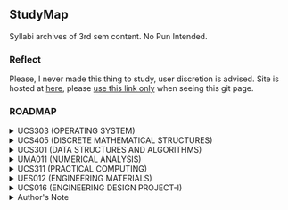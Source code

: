 ## StudyMap

Syllabi archives of 3rd sem content. No Pun Intended.

### Reflect
Please, I never made this thing  to study, user discretion is advised. Site is hosted at [here](https://hari01584.github.io/studymap/), please [use this link only](https://hari01584.github.io/studymap/) when seeing this git page.


### ROADMAP
<details><summary> UCS303 (OPERATING SYSTEM) </summary><blockquote>
 <details><summary> Course objective </summary><blockquote>
 Role and purpose of the operating system, Functionality of a typical operating system, managing atomic access to OS objects.
</blockquote></details>

<details><summary> Operating System Principles </summary><blockquote>
 Operating System Principles: Structuring methods (monolithic, layered, modular, microkernel models), processes, and resources, Concepts of APIs, Device organization, interrupts: methods and implementations, Concept of user/system state and protection, transition to kernel mode.
</blockquote></details>

<details><summary> Concurrency </summary><blockquote>
 Implementing synchronization primitives, Multiprocessor issues (spin locks, reentrancy).
</blockquote></details>

<details><summary> Scheduling and Dispatch </summary><blockquote>
 Dispatching and context switching, Preemptive and non-preemptive scheduling, Schedulers and policies, Processes and threads.
</blockquote></details>

<details><summary> Memory Management </summary><blockquote>
 Review of physical memory and memory management hardware, Working sets and thrashing, Caching, Paging and virtual memory, Virtual file systems.
</blockquote></details>

<details><summary> File Systems </summary><blockquote>
 Files: data, metadata, operations, organization, buffering, sequential, nonsequential, Directories: contents and structure, Naming, searching, access, backups, Journaling and log-structured file systems.
</blockquote></details>

<details><summary> Deadlock </summary><blockquote>
 Introduction, Analysis of conditions, Prevention & avoidance, Detection & recovery.
</blockquote></details>

<details><summary> Security and Protection </summary><blockquote>
 Overview of system security, Security methods and devices, Protection, access control, and authentication.
</blockquote></details>

<details><summary> Virtual Machines </summary><blockquote>
 Types of virtualization (including Hardware/Software, OS, Server, Service, Network).
</blockquote></details>

<details><summary> Device Management </summary><blockquote>
 Characteristics of serial and parallel devices, Buffering strategies, Direct memory access, Disk structure, Disk scheduling algorithms.
</blockquote></details>

<details><summary> Laboratory work </summary><blockquote>
 To explore different operating systems like Linux, Windows etc. To implement main algorithms related to key concepts in the operating systems.<br>1. Detailed architecture of linux commands and flow of command execution.<br>2. Detailed commands related to basics of linux, file handling, process management.<br>3. Shell program having sequential, decision and loop control constructs.<br>4. CPU Scheduling Algorithms<br>5. Threaded programming in Linux (Eg. POSIX threads in LINUX)
</blockquote></details>

<details><summary> Course learning outcomes (CLOs): </summary><blockquote>
 On completion of this course, the students will be able to<br>1. Explain basic operating system concepts such as overall architecture, interrupts, APIs, user mode and kernel mode.<br>2. Distinguish concepts related to concurrency including, synchronization primitives, race conditions, critical sections and multi-threading.<br>3. Analyze and apply CPU scheduling algorithms, deadlock detection and prevention algorithms.<br>4. Examine and categorise various memory management techniques like caching, paging,segmentation, virtual memory, and thrashing.<br>5. Appraise high-level operating systems concepts such as file systems, security, protection, virtualization and device-management, disk-scheduling algorithms and various file systems.
</blockquote></details>

<details><summary> Text Books </summary><blockquote>
 1. Silberschatz, A., Galvin, P.B. and Gagne, G., Operating System Concepts, John Wiley (2013).<br>2. Stallings, Willam, Operating Systems Internals and Design Principles, Prentice Hall (2014).
</blockquote></details>

<details><summary> Reference Books </summary><blockquote>
 1. 1. Daniel P. Bovet, Marco Cesati, Understanding the Linux Kernel, 3rd Ed., O'Reilly Media(2005). <br>2. 2. Michael Kifer, Scott Smolka, Introduction to Operating System Design and Implementation: The OSP 2 Approach, Springer (2007).
</blockquote></details>

</blockquote></details>
<details><summary> UCS405 (DISCRETE MATHEMATICAL STRUCTURES) </summary><blockquote>
 <details><summary> Course Objective </summary><blockquote>
 Detailed study of various discrete and algebraic structures, basic logic, basics of counting and proof techniques.
</blockquote></details>

<details><summary> Sets, Relations, and Functions </summary><blockquote>
 Sets: Operations on set, Inclusion-exclusion principle,Representation of Discrete Structures, Fuzzy set, Multi-set, bijective function, Inverse and Composition of functions, Floor and Ceiling functions, Growth of functions: Big-O notation, Big-Omega and Big-Theta Notations, Determining complexity of a program, Hashing functions, Recursive function, Functions applications.
</blockquote></details>

<details><summary> Relations </summary><blockquote>
 Reflexivity, symmetry, transitivity, Equivalence and partial-ordered relations, Asymmetric, Irreflexive relation, Inverse and complementary relations, Partition and Covering of a set, N-ary relations and database, Representation relation using matrices and digraph, Closure of relations, Warshall’s algorithm, Lexicographic ordering, Hasse diagram, Lattices, Boolean algebra, Application of transitive closure in medicine and engineering. Application: Embedding a partial order.
</blockquote></details>

<details><summary> Graphs Theory </summary><blockquote>
 Representation, Type of Graphs, Paths and Circuits: Euler Graphs, Hamiltonian Paths & Circuits; Cut-sets, Connectivity and Separability, Planar Graphs, Isomorphism, Graph Coloring, Covering and Partitioning, Max flow: Ford-Fulkerson algorithm, Application of Graph theory in real-life applications.
</blockquote></details>

<details><summary> Basic Logic </summary><blockquote>
 Propositional logic, Logical connectives, Truth tables, Normal forms (conjunctive and disjunctive), Validity of well-formed formula, Propositional inference rules (concepts of modus ponens and modus tollens), Predicate logic, Universal and existential quantification.
</blockquote></details>

<details><summary> Proof Techniques and counting </summary><blockquote>
 Notions of implication, equivalence, converse, inverse, contra positive, negation, and contradiction, The structure of mathematical proofs, Direct proofs, Disproving by counter example, Proof by contradiction, Induction over natural numbers, Structural induction, Weak and strong induction, The pigeonhole principle,Solving homogenous and heterogeneous recurrence relations.
</blockquote></details>

<details><summary> Algebraic Structures </summary><blockquote>
 Group, Semi group, Monoids, Homomorphism, Congruencies, Ring, Field, Homomorphism, Congruencies, Applications of algebra to control structure of a program, The application of Residue Arithmetic to Computers.
</blockquote></details>

<details><summary> Course learning outcome (CLO) </summary><blockquote>
 On completion of this course, the students will be able to<br>1. Perform operations on various discrete structures such as set, function and relation.<br>2. Apply basic concepts of asymptotic notationin analysis of algorithm.<br>3. Illustrate the basic properties and algorithms of graphs and apply them in modeling and solving real-world problems.<br>4. Comprehend formal logical arguments and translate statements from a natural language into its symbolic structures in logic.<br>5. Identify and prove various properties of rings, fields and group.
</blockquote></details>

<details><summary> Text Books </summary><blockquote>
 1. Rosen, K.H., Discrete Mathematics and its Applications, McGraw Hill (2011).<br>2. Tremblay, J.P. and Manohar R., Discrete Mathematical Structures with Applications to ComputerScience, Tata McGraw Hill (2007).
</blockquote></details>

<details><summary> Reference Books </summary><blockquote>
 1. Haggard G., Schlipf J. and Whitesides, Sue, Discrete Mathematics for Computer Science, Cengage Learning, (2008).<br>2. Johnsonbaugh R., Discrete Mathematics, Pearson Education, (2007).
</blockquote></details>

</blockquote></details>
<details><summary> UCS301 (DATA STRUCTURES AND ALGORITHMS) </summary><blockquote>
 <details><summary> Course Objectives </summary><blockquote>
 To become familiar with different types of data structures and their applications and learn different types of algorithmic techniques and strategies.
</blockquote></details>

<details><summary> Linear Data Structures </summary><blockquote>
 Arrays, Records, Strings and string processing, References and aliasing, Linked lists, Strategies for choosing the appropriate data structure, Abstract data types and their implementation: Stacks, Queues, Priority queues, Sets, Maps.
</blockquote></details>

<details><summary> Basic Analysis </summary><blockquote>
 Differences among best, expected, and worst case behaviours of an algorithm, Asymptotic analysis of upper and expected complexity bounds, Big O notation: formal definition and use, Little o, big omega and big theta notation , Complexity classes, such as constant, logarithmic, linear, quadratic, and exponential, Time and space trade-offs in algorithms, Recurrence relations , Analysis of iterative and recursive algorithms.
</blockquote></details>

<details><summary> Searching and Sorting </summary><blockquote>
 Linear Search, Binary Search, Bubble Sort, Selection Sort, Insertion Sort, Shell Sort, Quick Sort, Heap Sort, Merge Sort, Counting Sort, Radix Sort.
</blockquote></details>

<details><summary> Algorithmic Strategies with examples and problem solving </summary><blockquote>
 Brute-force algorithms with examples, Greedy algorithms with examples, Divide-and-conquer algorithms with examples, Recursive backtracking, Dynamic Programming with examples, Branch-and-bound with examples, Heuristics, Reduction: transform-and-conquer with examples.
</blockquote></details>

<details><summary> Non-Linear Data Structures And Sorting Algorithms </summary><blockquote>
 Hash tables, including strategies for avoiding and resolving collisions, Binary search trees, Common operations on binary search trees such as select min, max, insert, delete, iterate over tree, Graphs and graph algorithms, Representations of graphs, Depth- and breadth-first traversals , Heaps ,Graphs and graph algorithms , Shortest-path algorithms (Dijkstra and Floyd) , Minimum spanning tree (Prim and Kruskal).
</blockquote></details>

<details><summary> Problem Clauses </summary><blockquote>
 P, NP, NP- Hard and NP-complete, deterministic and non-deterministic polynomial time algorithm approximation and algorithm for some NP complete problems. Introduction to parallel algorithms, Genetic algorithms, intelligent algorithms.
</blockquote></details>

<details><summary> Laboratory work </summary><blockquote>
 Implementation of Arrays, Recursion, Stacks, Queues, Lists, Binary trees, Sorting techniques, Searching techniques. Implementation of all the algorithmic techniques.
</blockquote></details>

<details><summary> Course learning outcomes (CLOs) </summary><blockquote>
 On completion of this course, the students will be able to<br>1. implement the basic data structures and solve problems using fundamental algorithms.<br>2. implement various search and sorting techniques.<br>3. analyse the complexity of algorithms, to provide justification for that selection, and to implement the algorithm in a particular context.<br>4. analyze, evaluate and choose appropriate data structure and algorithmic technique to solve real-world problems.
</blockquote></details>

<details><summary> Text Books </summary><blockquote>
 <br>1. Corman, Leiserson&Rivest, Introduction to Algorithms, MIT Press (2009).<br>2. Narasimha Karumanchi, Data Structures and Algorithms Made Easy (2014).
</blockquote></details>

<details><summary> Reference Books </summary><blockquote>
 <br>1. Sahni, Sartaj, Data Structures, Algorithms and Applications in C++, Universities Press (2005)
</blockquote></details>

</blockquote></details>
<details><summary> UMA011 (NUMERICAL ANALYSIS) </summary><blockquote>
 <details><summary> Floating-Point Numbers </summary><blockquote>
 Floating-point representation, rounding, chopping, error analysis,  conditioning and stability.
</blockquote></details>

<details><summary> Non-Linear Equations </summary><blockquote>
 Bisection, secant, fixed-point iteration, Newton method for simple and  multiple roots, their convergence analysis and order of convergence.
</blockquote></details>

<details><summary> Linear Systems and Eigen-Values </summary><blockquote>
 Gauss elimination method using pivoting strategies, LU  decomposition, Gauss-Seidel and successive-over-relaxation (SOR) iteration methods and their  convergence, ill and well conditioned systems, Rayleigh's power method for Eigen-values and  Eigen-vectors.  
</blockquote></details>

<details><summary> Interpolation and Approximations </summary><blockquote>
 Finite differences, Newton’s forward and backward  interpolation, Lagrange and Newton's divided difference interpolation formulas with error  analysis, least square approximations.
</blockquote></details>

<details><summary> Numerical Integration </summary><blockquote>
 Newton-Cotes quadrature formulae (Trapezoidal and Simpson's rules)  and their error analysis, Gauss-Legendre quadrature formulae.
</blockquote></details>

<details><summary> Differential Equations </summary><blockquote>
 Solution of initial value problems using Picard, Taylor series, Euler's and  Runge-Kutta methods (up to fourth-order), system of first-order differential equations.
</blockquote></details>

<details><summary> Laboratory Work </summary><blockquote>
 Lab experiments will be set in consonance with materials covered in the  theory. Implementation of numerical techniques using MATLAB.
</blockquote></details>

<details><summary> Course learning outcomes (CLOs) </summary><blockquote>
 After the completion of the course, the student will be able to: <br>1. Understand the errors, source of error and its effect on any numerical computations and also analysis the efficiency of any numerical algorithms. <br>2. Learn how to obtain numerical solution of nonlinear equations using bisection, secant, newton, and fixed-point iteration methods. <br>3. Solve system of linear equations numerically using direct and iterative methods. <br>4. Understand how to approximate the functions using interpolating polynomials. <br>5. Learn how to solve definite integrals and initial value problems numerically.
</blockquote></details>

<details><summary> Text Books </summary><blockquote>
 <br>1. Gerald F. C. and Wheatley O. P., Applied Numerical Analysis, Pearson, (2003) 7thEdition, <br>2. Jain K. M., Iyengar K. R. S. and Jain K. R., Numerical Methods for Scientific and Engineering Computation, New Age International Publishers (2012), 6thedition. <br>3. Steven C. Chappra, Numerical Methods for Engineers, McGraw-Hill Higher Education; 7 thedition (1 March 2014) <br>4. Mathew H. J., Numerical Methods for Mathematics, Science and Engineering, Prentice Hall, (1992) 2ndedition, <br>5. Burden L. R. and Faires D. J. Numerical Analysis, Brooks Cole (2011), 9thedition. <br>6. Atkinson K. and Han H., Elementary Numerical Analysis, John Willey & Sons (2004), 3 rdEdition
</blockquote></details>

</blockquote></details>
<details><summary> UCS311 (PRACTICAL COMPUTING) </summary><blockquote>
 <details><summary> Could not find </summary><blockquote>
 not found anywhere
</blockquote></details>

</blockquote></details>
<details><summary> UES012 (ENGINEERING MATERIALS) </summary><blockquote>
 <details><summary> Course Objectives </summary><blockquote>
 The objective of the course is to provide basic understanding of engineering  materials, their structure and the influence of structure on mechanical, chemical, electrical and  magnetic properties.
</blockquote></details>

<details><summary> Structure of solids </summary><blockquote>
 Classification of engineering materials, Structure-property relationship in  engineering materials, Crystalline and non-crystalline materials, Miller Indices, Crystal planes and  directions, Determination of crystal structure using X-rays, Inorganic solids, Silicate structures and  their applications. Defects; Point, line and surface defects
</blockquote></details>

<details><summary> Mechanical properties of materials </summary><blockquote>
 Elastic, Inelastic and Viscoelastic behaviour, Engineering  stress and engineering strain relationship, True stress - true strain relationship, review of  mechanical properties, Plastic deformation by twinning and slip, Movement of dislocations,  Critical shear stress, Strengthening mechanism and Creep.
</blockquote></details>

<details><summary> Equilibrium diagram </summary><blockquote>
 Solids solutions and alloys, Gibbs phase rule, Unary and binary  eutecticphase diagram, Examples and applications of phase diagrams like Iron - Iron carbide phase  diagram.
</blockquote></details>

<details><summary> Electrical and magnetic materials </summary><blockquote>
 Conducting and resistor materials, and their engineering  application; Semiconducting materials, their properties and applications; Magnetic materials, Soft  and hard magnetic materials and applications; Superconductors; Dielectric materials, their  properties and applications. Smart materials: Sensors and actuators, piezoelectric, magnetostrictive and electrostrictive materials.
</blockquote></details>

<details><summary> Corrosion process </summary><blockquote>
 Corrosion, Cause of corrosion, Types of corrosion, Protection against  corrosion.
</blockquote></details>

<details><summary> Materials selection </summary><blockquote>
 Overview of properties of engineering materials, Selection of materials for  different engineering applications.
</blockquote></details>

<details><summary> Laboratory Work and Micro-Project </summary><blockquote>
 Note: The micro-project will be assigned to the group(s) of students at the beginning of the semester. Based on the topic of the project the student will perform any of the six experiments from the following list: <br>1. To determine Curie temperature of a ferrite sample and to study temperature dependence of permeability in the vicinity of Curie temperature. <br>2. To study cooling curve of a binary alloy. <br>3. Determination of the elastic modulus and ultimate strength of a given fiber strand. <br>3. To determine the dielectric constant of a PCB laminate. <br>5. Detection of flaws using ultrasonic flaw detector (UFD). <br>6. To determine fiber and void fraction of a glass fiber reinforced composite specimen. <br>7. To investigate creep of a given wire at room temperature. <br>8. To estimate the Hall coefficient, carrier concentration and mobility in a semiconductor crystal. <br>9. To estimate the band-gap energy of a semiconductor using four probe technique. <br>10. To measure grain size and study the effect of grain size on hardness of the given metallic specimens.
</blockquote></details>

<details><summary> Course learning outcomes (CLOs) </summary><blockquote>
 After the completion of the course, the student will be able to: <br>1. Classify engineering materials based on its structure. <br>2. Draw crystallographic planes and directions. <br>3. Distinguish between elastic and plastic behavior of materials. <br>4. Distinguish between isomorphous and eutectic phase diagram. <br>5. Classify materials based on their electrical and magnetic properties. <br>6. Propose a solution to prevent corrosion.
</blockquote></details>

<details><summary> Text Books </summary><blockquote>
 <br>1. Callister D. W and Rethwisch G. D., Materials Science and Engineering; John Wiley & Sons, Singapore (2013) 9th Edition. <br>2. Smith F. W., Principles of Materials Science and Engineering: An Introduction; Tata McGraw Hill, (2008) 3rd Edition. <br>3. Raghavan V., Introduction to Materials Science and Engineering, Prentice Hall (2015) 6th Edition.
</blockquote></details>

<details><summary> Reference Books </summary><blockquote>
 <br>1. Kasap S., Principles of Electronic Engineering Materials Tata Mc-Graw Hill, 2007. <br>2. Vlack V. H. L., Elements of Material Science and Engineering, Pearson, India, (1989) 6th Edition. <br>3. Budinski G. K. and Budinski K. M., Engineering Materials – Properties and selection, Prentince Hall India (2002) 7 th Edition.
</blockquote></details>

</blockquote></details>
<details><summary> UCS016 (ENGINEERING DESIGN PROJECT-I) </summary><blockquote>
 <details><summary> Course Objectives </summary><blockquote>
 To develop design skills according to a Conceive-Design-Implement Operate (CDIO) compliant methodology. To apply engineering sciences through learning-by doing project work. To provide a framework to encourage creativity and innovation. To <br>develop team work and communication skills through group-based activity. To foster self directed learning and critical evaluation.<br>To provide a basis for the technical aspects of the project a small number of lectures are <br>incorporated into the module. As the students would have received little in the way of formal <br>engineering instruction at this early stage in the degree course, the level of the lectures is to be <br>introductory with an emphasis on the physical aspects of the subject matter as applied to the <br>‘Mangonel’ project. The lecture series include subject areas such as Materials, Structures, <br>Dynamics and Digital Electronics delivered by experts in the field.<br>This module is delivered using a combination of introductory lectures and participation by the <br>students in 15 “activities”. The activities are executed to support the syllabus of the course and <br>might take place in specialised laboratories or on the open ground used for firing the Mangonel. <br>Students work in groups throughout the semester to encourage teamwork, cooperation and to <br>avail of the different skills of its members. In the end the students work in sub-groups to do the <br>Mangonel throwing arm redesign project. They assemble and operate a Mangonel, based on <br>the lectures and tutorials assignments of mechanical engineering they experiment with the <br>working, critically analyse the effect of design changes and implement the final project in a <br>competition. Presentation of the group assembly, redesign and individual reflection of the <br>project is assessed in the end.
</blockquote></details>

<details><summary> Text Books </summary><blockquote>
 1. Michael McRoberts, Beginning Arduino, Technology in action publications. <br>2. Alan G. Smith, Introduction to Arduino: A piece of cake, CreateSpace Independent Publishing Platform (2011)
</blockquote></details>

<details><summary> Reference Book </summary><blockquote>
 1. John Boxall, Arduino Workshop - A Hands-On Introduction with 65 Projects, No Starch Press (2013)
</blockquote></details>

</blockquote></details>
<details><summary> Author's Note </summary><blockquote>
 <details><summary> Kudos to you </summary><blockquote>
 Hey, thanks for coming to this one! You made it to the last section and is now greeted with some of my wise words, coughh.. nothing :D
</blockquote></details>

<details><summary> How it works? </summary><blockquote>
 Basically the node script builder/encoder.js builds a readme supported file using unit.json as a base! and converts it into collaspe-able listview! I just copy this to readme.md in the root directory and voila! You got it :D
</blockquote></details>

<details><summary> Why go through all that troubles? </summary><blockquote>
 Dunno, tbh, I myself am thinking the same right now :((
</blockquote></details>

<details><summary> Add more subjects </summary><blockquote>
 See <a href='https://hari01584.github.io/studymap/builder/howtocontribute'>this guide</a> to know about contributing process.
</blockquote></details>

</blockquote></details>
